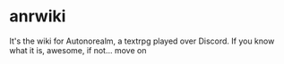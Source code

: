 # anrwiki
 It's the wiki for Autonorealm, a textrpg played over Discord. If you know what it is, awesome, if not... move on
